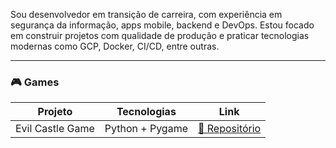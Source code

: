
Sou desenvolvedor em transição de carreira, com experiência em segurança da informação, apps mobile, backend e DevOps. Estou focado em construir projetos com qualidade de produção e praticar tecnologias modernas como GCP, Docker, CI/CD, entre outras.

---

### 🎮 Games
| Projeto | Tecnologias | Link |
|--------|-------------|------|
| Evil Castle Game | Python + Pygame | [🔗 Repositório](https://github.com/a-f-mad/EvilCastle) |



